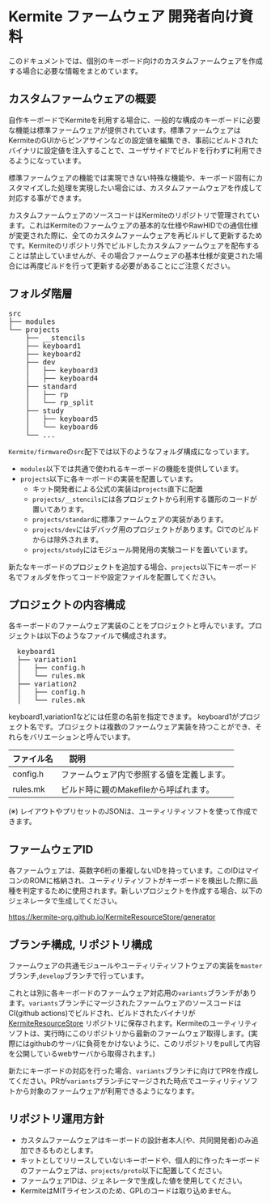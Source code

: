 # Kermite ファームウェア 開発者向け資料

このドキュメントでは、個別のキーボード向けのカスタムファームウェアを作成する場合に必要な情報をまとめています。
## カスタムファームウェアの概要

自作キーボードでKermiteを利用する場合に、一般的な構成のキーボードに必要な機能は標準ファームウェアが提供されています。標準ファームウェアはKermiteのGUIからピンアサインなどの設定値を編集でき、事前にビルドされたバイナリに設定値を注入することで、ユーザサイドでビルドを行わずに利用できるようになっています。

標準ファームウェアの機能では実現できない特殊な機能や、キーボード固有にカスタマイズした処理を実現したい場合には、カスタムファームウェアを作成して対応する事ができます。

カスタムファームウェアのソースコードはKermiteのリポジトリで管理されています。これはKermiteのファームウェアの基本的な仕様やRawHIDでの通信仕様が変更された際に、全てのカスタムファームウェアを再ビルドして更新するためです。Kermiteのリポジトリ外でビルドしたカスタムファームウェアを配布することは禁止していませんが、その場合ファームウェアの基本仕様が変更された場合には再度ビルドを行って更新する必要があることにご注意ください。

## フォルダ階層
<pre>
src
├── modules
└── projects
    ├── __stencils
    ├── keyboard1
    ├── keyboard2
    ├── dev
    │   ├── keyboard3
    │   ├── keyboard4
    ├── standard
    │   ├── rp
    │   └── rp_split
    ├── study
    │   ├── keyboard5
    │   └── keyboard6
    └── ...
</pre>
`Kermite/firmware`の`src`配下では以下のようなフォルダ構成になっています。
* `modules`以下では共通で使われるキーボードの機能を提供しています。
* `projects`以下に各キーボードの実装を配置しています。
  * キット開発者による公式の実装は`projects`直下に配置
  * `projects/__stencils`には各プロジェクトから利用する雛形のコードが置いてあります。
  * `projects/standard`に標準ファームウェアの実装があります。
  * `projects/dev`にはデバッグ用のプロジェクトがあります。CIでのビルドからは除外されます。
  * `projects/study`にはモジュール開発用の実験コードを置いています。

新たなキーボードのプロジェクトを追加する場合、`projects`以下にキーボード名でフォルダを作ってコードや設定ファイルを配置してください。

## プロジェクトの内容構成

各キーボードのファームウェア実装のことをプロジェクトと呼んでいます。プロジェクトは以下のようなファイルで構成されます。

<pre>
  keyboard1
  ├── variation1
  │   ├── config.h
  │   └── rules.mk
  ├── variation2
  │   ├── config.h
  │   └── rules.mk
</pre>

keyboard1,variation1などには任意の名前を指定できます。
keyboard1がプロジェクト名です。プロジェクトは複数のファームウェア実装を持つことができ、それらをバリエーションと呼んでいます。

| ファイル名 |　説明 |
| :--- | :--- |
| config.h | ファームウェア内で参照する値を定義します。 |
| rules.mk | ビルド時に親のMakefileから呼ばれます。 | 

(※) レイアウトやプリセットのJSONは、ユーティリティソフトを使って作成できます。

## ファームウェアID
各ファームウェアは、英数字6桁の重複しないIDを持っています。このIDはマイコンのROMに格納され、ユーティリティソフトがキーボードを検出した際に品種を判定するために使用されます。新しいプロジェクトを作成する場合、以下のジェネレータで生成してください。

https://kermite-org.github.io/KermiteResourceStore/generator



## ブランチ構成, リポジトリ構成
ファームウェアの共通モジュールやユーティリティソフトウェアの実装を`master`ブランチ,`develop`ブランチで行っています。

これとは別に各キーボードのファームウェア対応用の`variants`ブランチがあります。`variants`ブランチにマージされたファームウェアのソースコードはCI(github actions)でビルドされ、ビルドされたバイナリが
<a href="https://github.com/kermite-org/KermiteResourceStore">KermiteResourceStore</a>
リポジトリに保存されます。Kermiteのユーティリティソフトは、実行時にこのリポジトリから最新のファームウェア取得します。(実際にはgithubのサーバに負荷をかけないように、このリポジトリをpullして内容を公開しているwebサーバから取得されます。)

新たにキーボードの対応を行った場合、`variants`ブランチに向けてPRを作成してください。PRが`variants`ブランチにマージされた時点でユーティリティソフトから対象のファームウェアが利用できるようになります。

## リポジトリ運用方針

- カスタムファームウェアはキーボードの設計者本人(や、共同開発者)のみ追加できるものとします。
- キットとしてリリースしていないキーボードや、個人的に作ったキーボードのファームウェアは、`projects/proto`以下に配置してください。
- ファームウェアIDは、ジェネレータで生成した値を使用してください。
- KermiteはMITライセンスのため、GPLのコードは取り込めません。
